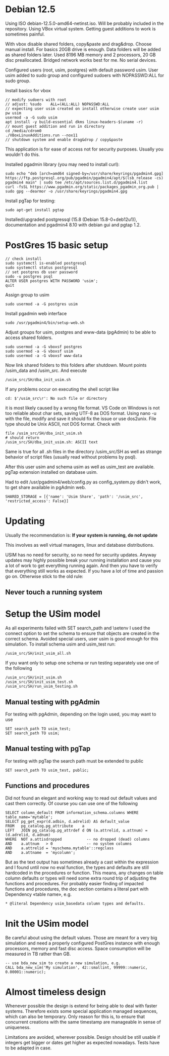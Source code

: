 # Debian 12.5
Using ISO debian-12.5.0-amd64-netinst.iso. Will be probably included in the repository.
Using VBox virtual system. Getting guest additions to work is sometimes painful.

With vbox disable shared folders, copy&paste and drag&drop. Choose manual install. For basics 20GB drive is enough. Data folders
will be added as shared folders later. Used 8196 MB memory and 2 processors, 20 GB disc preallocated. Bridged network works best
for me. No serial devices.

Configured users (root, usim, postgres) with default password usim. User usim added to sudo group and configured
sudoers with NOPASSWD:ALL for sudo group.

Install basics for vbox

    // modify sudoers with root
    // adjust: %sudo	ALL=(ALL:ALL) NOPASSWD:ALL
    // expecting user usim created on install otherwise create user usim pw usim
    usermod -a -G sudo usim
    apt install -y build-essential dkms linux-headers-$(uname -r)
    // mount guest addition and run in directory
    cd /media/cdrom0
    ./VBoxLinuxAdditions.run --nox11
    // shutdown system and enable drag&drop / copy&paste

This application is for ease of access not for security purposes. Usually you wouldn't do this.

Installed pgadmin library (you may need to install curl):

    sudo echo "deb [arch=amd64 signed-by=/usr/share/keyrings/pgadmin4.gpg] https://ftp.postgresql.org/pub/pgadmin/pgadmin4/apt/$(lsb_release -cs) pgadmin4 main" | sudo tee /etc/apt/sources.list.d/pgadmin4.list
    curl -fsSL https://www.pgadmin.org/static/packages_pgadmin_org.pub | sudo gpg --dearmor -o /usr/share/keyrings/pgadmin4.gpg

Install pgTap for testing:

    sudo apt-get install pgtap

Installed/upgraded postgressql (15.8 (Debian 15.8-0+deb12u1)), documentation and pgadmin4 8.10 with debian gui and pgtap 1.2.
# PostGres 15 basic setup

    // check install
    sudo systemctl is-enabled postgresql
    sudo systemctl status postgresql
    // set postgres db user password
    sudo -u postgres psql
    ALTER USER postgres WITH PASSWORD 'usim';
    quit

Assign group to usim

    sudo usermod -a -G postgres usim

Install pgadmin web interface

    sudo /usr/pgadmin4/bin/setup-web.sh

Adjust groups for usim, postgres and www-data (pgAdmin) to be able to access shared folders.

    sudo usermod -a -G vboxsf postgres
    sudo usermod -a -G vboxsf usim
    sudo usermod -a -G vboxsf www-data

Now link shared folders to this folders after shutdown. Mount points /usim_data and /usim_src. And execute

    /usim_src/SH/dba_init_usim.sh

If any problems occur on executing the shell script like

    cd: $'/usim_src\r': No such file or directory

it is most likely caused by a wrong file format. VS Code on Windows is not too reliable about char sets, saving UTF-8 as DOS format. Using nano -u with the file, modify and save it should fix the issue or use dos2unix. File type should be Unix ASCII, not DOS format. Check with

    file /usim_src/SH/dba_init_usim.sh
    # should return
    /usim_src/SH/dba_init_usim.sh: ASCII text

Same is true for all .sh files in the directory /usim_src/SH as well as strange behavior of script files (usually read without problems by psql).

After this user usim and schema usim as well as usim_test are available. pgTap extension installed on database usim.

Had to edit /usr/pgadmin4/web/config.py as config_system.py didn't work, to get share available in pgAdmin web.

    SHARED_STORAGE = [{'name': 'Usim Share', 'path': '/usim_src', 'restricted_access': False}]

# Updating
Usually the recommendation is: **If your system is running, do not update**

This involves as well virtual managers, linux and database distributions.

USIM has no need for security, so no need for security updates. Anyway updates may highly possible break your running installation and cause you a lot of work to get everything running again. And then you have to verify that everything still works as expected. If you have a lot of time and passion go on. Otherwise stick to the old rule:

## Never touch a running system

# Setup the USim model
As all experiments failed with SET search_path and \setenv I used the connect option to set the schema to ensure that objects are created in the correct schema. Avoided special users, user usim is good enough for this simulation. To install schema usim and usim_test run:

    /usim_src/SH/init_usim_all.sh

If you want only to setup one schema or run testing separately use one of the following

    /usim_src/SH/init_usim.sh
    /usim_src/SH/init_usim_test.sh
    /usim_src/SH/run_usim_testing.sh

## Manual testing with pgAdmin
For testing with pgAdmin, depending on the login used, you may want to use

    SET search_path TO usim_test;
    SET search_path TO usim;

## Manual testing with pgTap
For testing with pgTap the search path must be extended to public

    SET search_path TO usim_test, public;

## Functions and procedures
Did not found an elegant and working way to read out default values and cast them correctly. Of course you can use one of the following

    SELECT column_default FROM information_schema.columns WHERE table_name='mytable';
    SELECT pg_get_expr(d.adbin, d.adrelid) AS default_value
    FROM   pg_catalog.pg_attribute    a
    LEFT   JOIN pg_catalog.pg_attrdef d ON (a.attrelid, a.attnum) = (d.adrelid, d.adnum)
    WHERE  NOT a.attisdropped           -- no dropped (dead) columns
    AND    a.attnum   > 0               -- no system columns
    AND    a.attrelid = 'myschema.mytable'::regclass
    AND    a.attname  = 'mycolumn';

But as the text output has sometimes already a cast within the expression and I found until now no eval function, the types and
defaults are still hardcoded in the procedures or function. This means, any changes on table column defaults or types will need some extra round trip of adjusting the functions and procedures. For probably easier finding of impacted functions and procedures, the doc section contains a literal part with Dependency «table name», e.g.

    * @literal Dependency usim_basedata column types and defaults.

# Init the USim model
Be careful about using the default values. Those are meant for a very big simulation and need a properly configured PostGres instance with enough processors, memory and fast disc access. Space consumption will be measured in TB rather than GB.

    -- use bda_new_sim to create a new simulation, e.g.
    CALL bda_new_sim('My simulation', 42::smallint, 99999::numeric, 0.00001::numeric);

# Almost timeless design
Whenever possible the design is extend for being able to deal with faster systems. Therefore exists some special application managed sequences, which can also be temporary. Only reason for this is, to ensure that concurrent creations with the same timestamp are manageable in sense of uniqueness.

Limitations are avoided, wherever possible. Design should be still usable if integers get bigger or dates get higher as expected nowadays. Tests have to be adapted in case.